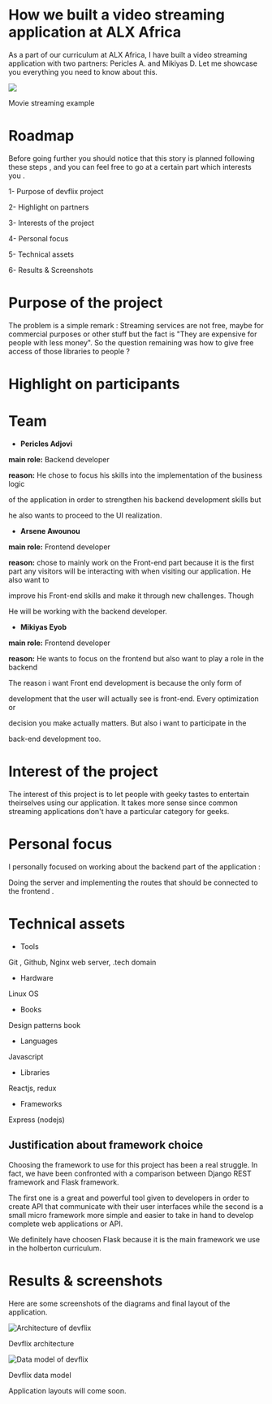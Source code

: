 How we built a video streaming application at ALX Africa
========================================================

As a part of our curriculum at ALX Africa, I have built a video streaming application with two partners: Pericles A. and Mikiyas D. Let me showcase you everything you need to know about this.

![](https://miro.medium.com/max/1400/1*G8R-GyApat3YBDHe2-orkA.jpeg)

Movie streaming example

Roadmap
=======

Before going further you should notice that this story is planned following these steps , and you can feel free to go at a certain part which interests you .

1- Purpose of devflix project

2- Highlight on partners

3- Interests of the project

4- Personal focus

5- Technical assets

6- Results & Screenshots

Purpose of the project
======================

The problem is a simple remark : Streaming services are not free, maybe for commercial purposes or other stuff but the fact is "They are expensive for people with less money". So the question remaining was how to give free access of those libraries to people ?

Highlight on participants
=========================

Team
====

-   **Pericles Adjovi**

**main role:** Backend developer

**reason:** He chose to focus his skills into the implementation of the business logic

of the application in order to strengthen his backend development skills but

he also wants to proceed to the UI realization.

-   **Arsene Awounou**

**main role:** Frontend developer

**reason:** chose to mainly work on the Front-end part because it is the first part any visitors will be interacting with when visiting our application. He also want to

improve his Front-end skills and make it through new challenges. Though

He will be working with the backend developer.

-   **Mikiyas Eyob**

**main role:** Frontend developer

**reason:** He wants to focus on the frontend but also want to play a role in the backend

The reason i want Front end development is because the only form of

development that the user will actually see is front-end. Every optimization or

decision you make actually matters. But also i want to participate in the

back-end development too.

Interest of the project
=======================

The interest of this project is to let people with geeky tastes to entertain theirselves using our application. It takes more sense since common streaming applications don't have a particular category for geeks.

Personal focus
==============

I personally focused on working about the backend part of the application :

Doing the server and implementing the routes that should be connected to the frontend .

Technical assets
================

-   Tools

Git , Github, Nginx web server, .tech domain

-   Hardware

Linux OS

-   Books

Design patterns book

-   Languages

Javascript

-   Libraries

Reactjs, redux

-   Frameworks

Express (nodejs)

Justification about framework choice
------------------------------------

Choosing the framework to use for this project has been a real struggle. In fact, we have been confronted with a comparison between Django REST framework and Flask framework.

The first one is a great and powerful tool given to developers in order to create API that communicate with their user interfaces while the second is a small micro framework more simple and easier to take in hand to develop complete web applications or API.

We definitely have choosen Flask because it is the main framework we use in the holberton curriculum.

Results & screenshots
=====================

Here are some screenshots of the diagrams and final layout of the application.

![Architecture of devflix](https://miro.medium.com/max/1400/0*DtPM2a82_SYofsFR)

Devflix architecture

![Data model of devflix](https://miro.medium.com/max/1400/0*g_3LkKzpSciw08j0)

Devflix data model

Application layouts will come soon.
